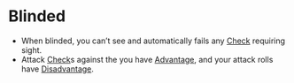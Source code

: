# Blinded

- When blinded, you can’t see and automatically fails any [Check](../Game%20Structure/Check.md) requiring sight.
- Attack [Check](../Game%20Structure/Check.md)s against the you have [Advantage](Advantage.md), and your attack rolls have [Disadvantage](Disadvantage.md).